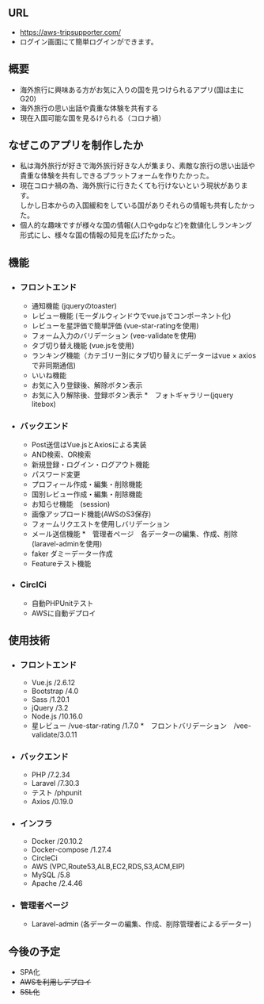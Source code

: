 ## URL

- https://aws-tripsupporter.com/
- ログイン画面にて簡単ログインができます。

## 概要

- 海外旅行に興味ある方がお気に入りの国を見つけられるアプリ(国は主にG20)
- 海外旅行の思い出話や貴重な体験を共有する
- 現在入国可能な国を見るけられる（コロナ禍）

## なぜこのアプリを制作したか

* 私は海外旅行が好きで海外旅行好きな人が集まり、素敵な旅行の思い出話や貴重な体験を共有しできるプラットフォームを作りたかった。
* 現在コロナ禍の為、海外旅行に行きたくても行けないという現状があります。  
しかし日本からの入国緩和をしている国がありそれらの情報も共有したかった。
*  個人的な趣味ですが様々な国の情報(人口やgdpなど)を数値化しランキング形式にし、様々な国の情報の知見を広げたかった。

## 機能

* ### フロントエンド
  * 通知機能 (jqueryのtoaster)
  * レビュー機能 (モーダルウィンドウでvue.jsでコンポーネント化)
  * レビューを星評価で簡単評価 (vue-star-ratingを使用)
  * フォーム入力のバリデーション (vee-validateを使用)
  * タブ切り替え機能 (vue.jsを使用)
  * ランキング機能（カテゴリー別にタブ切り替えにデーターはvue × axiosで非同期通信)
  * いいね機能
  * お気に入り登録後、解除ボタン表示
  * お気に入り解除後、登録ボタン表示
  *　フォトギャラリー(jquery litebox)

* ### バックエンド
  * Post送信はVue.jsとAxiosによる実装
  * AND検索、OR検索
  * 新規登録・ログイン・ログアウト機能
  * パスワード変更
  * プロフィール作成・編集・削除機能
  * 国別レビュー作成・編集・削除機能
  * お知らせ機能　(session)
  * 画像アップロード機能(AWSのS3保存)
  * フォームリクエストを使用しバリデーション
  * メール送信機能
  *　管理者ページ　各データーの編集、作成、削除(laravel-adminを使用)
  * faker ダミーデーター作成
  * Featureテスト機能

* ### CirclCi
  * 自動PHPUnitテスト
  * AWSに自動デプロイ

## 使用技術

* ### フロントエンド
  * Vue.js /2.6.12
  * Bootstrap /4.0
  * Sass /1.20.1
  * jQuery /3.2
  * Node.js /10.16.0
  * 星レビュー /vue-star-rating /1.7.0
  *　フロントバリデーション　/vee-validate/3.0.11

* ### バックエンド
  * PHP /7.2.34
  * Laravel /7.30.3
  * テスト /phpunit
  * Axios /0.19.0
  
* ### インフラ
  * Docker /20.10.2
  * Docker-compose /1.27.4
  * CircleCi
  * AWS (VPC,Route53,ALB,EC2,RDS,S3,ACM,EIP)
  * MySQL /5.8
  * Apache /2.4.46

* ### 管理者ページ
  * Laravel-admin (各データーの編集、作成、削除管理者によるデーター)

## 今後の予定

* SPA化
* ~~AWSを利用しデプロイ~~
* ~~SSL化~~

